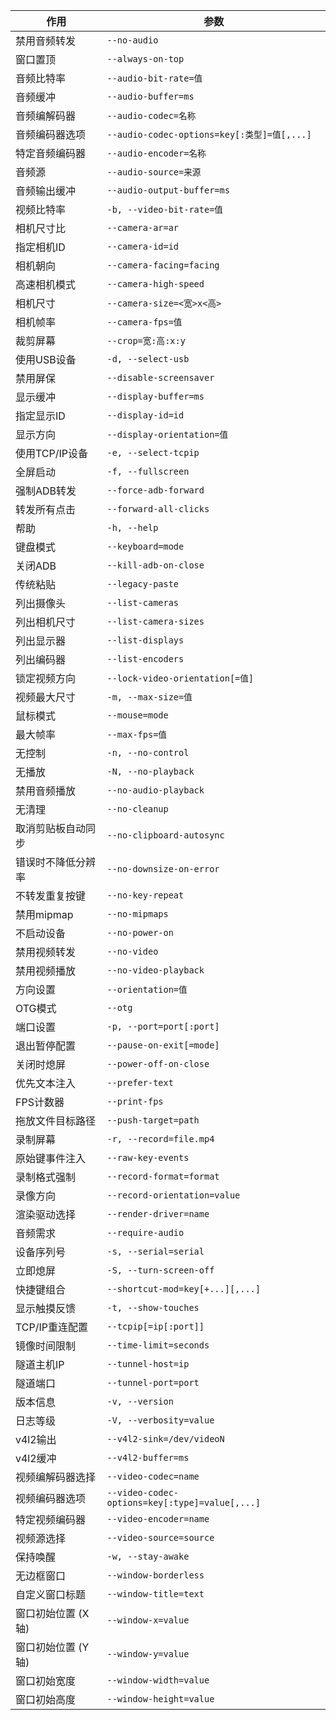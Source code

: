 | 作用 | 参数  |
| ---- | --------- |
| 禁用音频转发 | `--no-audio` |
| 窗口置顶 | `--always-on-top` |
| 音频比特率 | `--audio-bit-rate=值` |
| 音频缓冲 | `--audio-buffer=ms` |
| 音频编解码器 | `--audio-codec=名称` |
| 音频编码器选项 | `--audio-codec-options=key[:类型]=值[,...]` |
| 特定音频编码器 | `--audio-encoder=名称` |
| 音频源 | `--audio-source=来源` |
| 音频输出缓冲 | `--audio-output-buffer=ms` |
| 视频比特率 | `-b, --video-bit-rate=值` |
| 相机尺寸比 | `--camera-ar=ar` |
| 指定相机ID | `--camera-id=id` |
| 相机朝向 | `--camera-facing=facing` |
| 高速相机模式 | `--camera-high-speed` |
| 相机尺寸 | `--camera-size=<宽>x<高>` |
| 相机帧率 | `--camera-fps=值` |
| 裁剪屏幕 | `--crop=宽:高:x:y` |
| 使用USB设备 | `-d, --select-usb` |
| 禁用屏保 | `--disable-screensaver` |
| 显示缓冲 | `--display-buffer=ms` |
| 指定显示ID | `--display-id=id` |
| 显示方向 | `--display-orientation=值` |
| 使用TCP/IP设备 | `-e, --select-tcpip` |
| 全屏启动 | `-f, --fullscreen` |
| 强制ADB转发 | `--force-adb-forward` |
| 转发所有点击 | `--forward-all-clicks` |
| 帮助 | `-h, --help` |
| 键盘模式 | `--keyboard=mode` |
| 关闭ADB | `--kill-adb-on-close` |
| 传统粘贴 | `--legacy-paste` |
| 列出摄像头 | `--list-cameras` |
| 列出相机尺寸 | `--list-camera-sizes` |
| 列出显示器 | `--list-displays` |
| 列出编码器 | `--list-encoders` |
| 锁定视频方向 | `--lock-video-orientation[=值]` |
| 视频最大尺寸 | `-m, --max-size=值` |
| 鼠标模式 | `--mouse=mode` |
| 最大帧率 | `--max-fps=值` |
| 无控制 | `-n, --no-control` |
| 无播放 | `-N, --no-playback` |
| 禁用音频播放 | `--no-audio-playback` |
| 无清理 | `--no-cleanup` |
| 取消剪贴板自动同步 | `--no-clipboard-autosync` |
| 错误时不降低分辨率 | `--no-downsize-on-error` |
| 不转发重复按键 | `--no-key-repeat` |
| 禁用mipmap | `--no-mipmaps` |
| 不启动设备 | `--no-power-on` |
| 禁用视频转发 | `--no-video` |
| 禁用视频播放 | `--no-video-playback` |
| 方向设置 | `--orientation=值` |
| OTG模式 | `--otg` |
| 端口设置 | `-p, --port=port[:port]` |
| 退出暂停配置 | `--pause-on-exit[=mode]` |
| 关闭时熄屏 | `--power-off-on-close` |
| 优先文本注入 | `--prefer-text` |
| FPS计数器 | `--print-fps` |
| 拖放文件目标路径 | `--push-target=path` |
| 录制屏幕 | `-r, --record=file.mp4` |
| 原始键事件注入 | `--raw-key-events` |
| 录制格式强制 | `--record-format=format` |
| 录像方向 | `--record-orientation=value` |
| 渲染驱动选择 | `--render-driver=name` |
| 音频需求 | `--require-audio` |
| 设备序列号 | `-s, --serial=serial` |
| 立即熄屏 | `-S, --turn-screen-off` |
| 快捷键组合 | `--shortcut-mod=key[+...][,...]` |
| 显示触摸反馈 | `-t, --show-touches` |
| TCP/IP重连配置 | `--tcpip[=ip[:port]]` |
| 镜像时间限制 | `--time-limit=seconds` |
| 隧道主机IP | `--tunnel-host=ip` |
| 隧道端口 | `--tunnel-port=port` |
| 版本信息 | `-v, --version` |
| 日志等级 | `-V, --verbosity=value` |
| v4l2输出 | `--v4l2-sink=/dev/videoN` |
| v4l2缓冲 | `--v4l2-buffer=ms` |
| 视频编解码器选择 | `--video-codec=name` |
| 视频编码器选项 | `--video-codec-options=key[:type]=value[,...]` |
| 特定视频编码器 | `--video-encoder=name` |
| 视频源选择 | `--video-source=source` |
| 保持唤醒 | `-w, --stay-awake` |
| 无边框窗口 | `--window-borderless` |
| 自定义窗口标题 | `--window-title=text` |
| 窗口初始位置 (X轴) | `--window-x=value` |
| 窗口初始位置 (Y轴) | `--window-y=value` |
| 窗口初始宽度 | `--window-width=value` |
| 窗口初始高度 | `--window-height=value` |